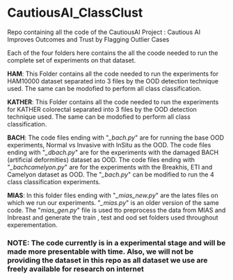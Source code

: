 # CautiousAI_ClassClust
Repo containing all the code of the CautiousAI Project : Cautious AI Improves Outcomes and Trust by Flagging Outlier Cases

Each of the four folders here contains the all the coode needed to run the complete set of experiments on that dataset.

**HAM**: This Folder contains all the code needed to run the experiments for HAM10000 dataset separated into 3 files by the OOD detection technique used. The same can be modofied to perform all class classification.

**KATHER**: This Folder contains all the code needed to run the experiments for KATHER colorectal separated into 3 files by the OOD detection technique used. The same can be modofied to perform all class classification.

**BACH**: The code files ending with "_\_bach.py_" are for running the base OOD experiments, Normal vs Invasive with InSitu as the OOD.  The code files ending with "_\_dbach.py_" are for the experiments with the damaged BACH (artificial deformities) dataset as OOD. The code files ending with "_\_bachcamelyon.py_" are for the experiments with the Breakhis, ETI and Camelyon dataset as OOD. The "_\_bach.py_" can be modified to run the 4 class classification experiments.

**MIAS**: In this folder files ending with "_\_mias\_new.py_" are the lates files on which we run our experiments. "_\_mias.py_" is an older version of the same code. The "_mias\_gen.py_" file is used tto preprocess the data from MIAS and Inbreast and generate the train , test and ood set folders used throughout experementation.

### NOTE: The code currently is in a experimental stage and will be made more presentable with time. Also, we will not be providing the dataset in this repo as all dataset we use are freely available for research on internet 
